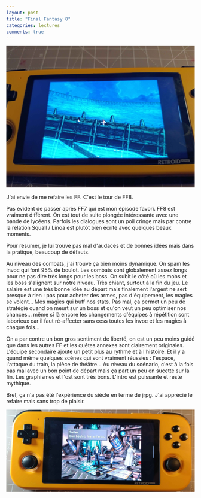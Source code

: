 ```yaml
---
layout: post
title: "Final Fantasy 8"
categories: lectures
comments: true
---
```


![ff8](https://github.com/homeostasie/bouquins/raw/master/_pics/jv/ff/ff8-1.jpg)

J'ai envie de me refaire les FF. C'est le tour de FF8. 

Pas évident de passer après FF7 qui est mon épisode favori. FF8 est vraiment différent. On est tout de suite plongée intéressante avec une bande de lycéens. Parfois les dialogues sont un poil cringe mais par contre la relation Squall / Linoa est plutôt bien écrite avec quelques beaux moments. 

Pour résumer, je lui trouve pas mal d'audaces et de bonnes idées mais dans la pratique, beaucoup de défauts. 

Au niveau des combats, j'ai trouvé ça bien moins dynamique. On spam les invoc qui font 95% de boulot. Les combats sont globalement assez longs pour ne pas dire très longs pour les boss. On subit le côté où les mobs et les boss s'alignent sur notre niveau. Très chiant, surtout à la fin du jeu. Le salaire est une très bonne idée au départ mais finalement l'argent ne sert presque à rien : pas pour acheter des armes, pas d'équipement, les magies se volent... Mes magies qui buff nos stats. Pas mal, ça permet un peu de stratégie quand on meurt sur un boss et qu'on veut un peu optimiser nos chances... même si là encore les changements d'équipes à répétition sont laborieux car il faut ré-affecter sans cess toutes les invoc et les magies à chaque fois... 

On a par contre un bon gros sentiment de liberté, on est un peu moins guidé que dans les autres FF et les quêtes annexes sont clairement originales. L'équipe secondaire ajoute un petit plus au rythme et à l'histoire. Et il y a quand même quelques scènes qui sont vraiment réussies : l'espace, l'attaque du train, la pièce de théâtre... Au niveau du scénario, c'est à la fois pas mal avec un bon point de départ mais ça part un peu en sucette sur la fin. Les graphismes et l'ost sont très bons. L'intro est puissante et reste mythique. 

Bref, ça n'a pas été l'expérience du siècle en terme de jrpg. J'ai apprécié le refaire mais sans trop de plaisir. 

![ff8](https://github.com/homeostasie/bouquins/raw/master/_pics/jv/ff/ff8-2.jpg)